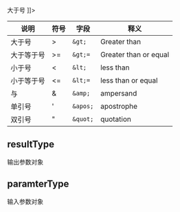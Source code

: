 

大于号 <![CDATA[ > ]]>



| 说明       | 符号 | 字段     | 释义                  |
| ---------- | ---- | -------- | --------------------- |
| 大于号     | >    | `&gt;`   | Greater than          |
| 大于等于号 | >=   | `&gt;=`  | Greater than or equal |
| 小于号     | <    | `&lt;`   | less than             |
| 小于等于号 | <=   | `&lt;=`  | less than or equal    |
| 与         | &    | `&amp;`  | ampersand             |
| 单引号     | '    | `&apos;` | apostrophe            |
| 双引号     | "    | `&quot;` | quotation             |



## resultType

输出参数对象



## paramterType

输入参数对象